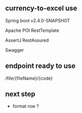 ## currency-to-excel use

Spring boot v2.4.0-SNAPSHOT

Apache POI
RestTemplate

AssertJ
RestAssured

Swagger

## endpoint ready to use

/file/{fileName}/{code}

## next step

- format row ?






